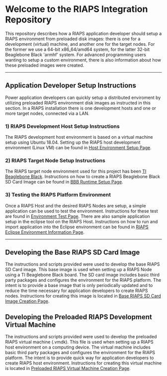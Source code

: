 # Welcome to the RIAPS Integration Repository

This repository describes how a RIAPS application developer should setup a RIAPS environment from preloaded disk images: there is one for a development (virtual) machine, and another one for the target nodes. For the former we use a 64-bit x86_64/amd64 system, for the latter 32-bit Beaglebone Black 'armhf' system. For advanced programming users wanting to setup a custom environment, there is also information about how these preloaded images were created.

---------------------------
## Application Developer Setup Instructions

Power application developers can quickly setup a distributed enviroment by utilizing preloaded RIAPS environment disk images as instructed in this section. In a RIAPS installation there is one development hosts and one or more target nodes, connected via a LAN. 

### 1) RIAPS Development Host Setup Instructions

The RIAPS development host environment is based on a virtual machine setup using Ubuntu 18.04. Setting up the RIAPS host development environment (Linux VM) can be found in [Host Environment Setup Page](riaps-x86runtime/README.md).

### 2) RIAPS Target Node Setup Instructions

The RIAPS target node environment used for this project has been [TI Beaglebone Black](http://beagleboard.org/black).  Instructions on how to create a RIAPS Beaglebone Black SD Card Image can be found in [BBB Runtime Setup Page](riaps-bbbruntime/README.md).

### 3) Testing the RIAPS Platform Environment

Once a RIAPS Host and the desired RIAPS Nodes are setup, a simple application can be used to test the environment.  Instructions for these test are found in [Environment Test Page](riaps-x86runtime/env_setup_tests/README.md).  There are also sample application setup in the eclipse tool on the RIAPS Host.  Instructions on how to run and import application into the Eclipse environment can be found in [RIAPS Eclipse Environment Information Page](riaps-x86runtime/riaps_eclipse_information.md).

-----------------------

## Developing the Base RIAPS SD Card Image

The instructions and scripts provided were used to develop the base RIAPS SD Card image. This base image is used when setting up a RIAPS Node using a TI Beaglebone Black board.  The SD card image includes basic third party packages and configures the environment for the RIAPS platform. The intent is to provide a base image that is only periodically updated and to reduce the time necessary for application developers to create RIAPS nodes.  Instructions for creating this image is located in [Base RIAPS SD Card Image Creation Page](bbb-creation-files/README.md).

## Developing the Preloaded RIAPS Development Virtual Machine

The instructions and scripts provided were used to develop the preloaded RIAPS virtual machine (.vmdk). This file is used when setting up a RIAPS host environment on a computing device.  The virtual machine includes basic third party packages and configures the environment for the RIAPS platform. The intent is to provide quick way for application developers to create RIAPS host environment.  Instructions for creating this virtual machine is located in [Preloaded RIAPS Virtual Machine Creation Page](riaps-x86runtime/vm-creation-readme.md).
